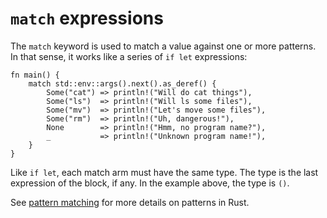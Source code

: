# `match` expressions

The `match` keyword is used to match a value against one or more patterns. In
that sense, it works like a series of `if let` expressions:

```rust,editable
fn main() {
    match std::env::args().next().as_deref() {
        Some("cat") => println!("Will do cat things"),
        Some("ls")  => println!("Will ls some files"),
        Some("mv")  => println!("Let's move some files"),
        Some("rm")  => println!("Uh, dangerous!"),
        None        => println!("Hmm, no program name?"),
        _           => println!("Unknown program name!"),
    }
}
```

Like `if let`, each match arm must have the same type. The type is the last
expression of the block, if any. In the example above, the type is `()`.

See [pattern matching](../pattern-matching.md) for more details on patterns in
Rust.
